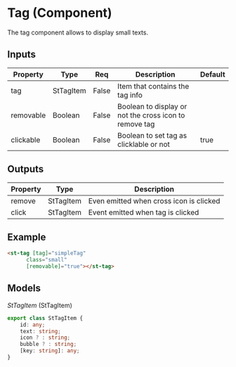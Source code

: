 # Tag (Component)

   The tag component allows to display small texts.

## Inputs

| Property  | Type      | Req   | Description                                            | Default |
| --------- | --------- | ----- | ------------------------------------------------------ | ------- |
| tag       | StTagItem | False | Item that contains the tag info                        |         |
| removable | Boolean   | False | Boolean to display or not the cross icon to remove tag |         |
| clickable | Boolean   | False | Boolean to set tag as clicklable or not                | true    |

## Outputs

| Property | Type      | Description                             |
| -------- | --------- | --------------------------------------- |
| remove   | StTagItem | Even emitted when cross icon is clicked |
| click    | StTagItem | Event emitted when tag is clicked       |

## Example


```html
<st-tag [tag]="simpleTag"
      class="small"
      [removable]="true"></st-tag>
```

## Models

*StTagItem* (StTagItem)

```typescript
export class StTagItem {
    id: any;
    text: string;
    icon ? : string;
    bubble ? : string;
    [key: string]: any;
}
```

